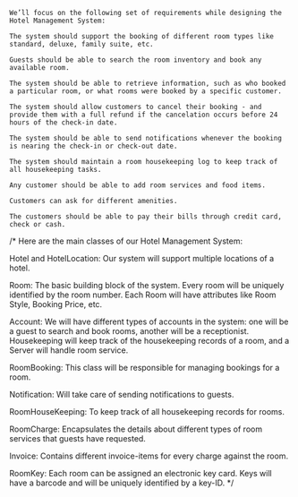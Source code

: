     We’ll focus on the following set of requirements while designing the Hotel Management System:

    The system should support the booking of different room types like standard, deluxe, family suite, etc.

    Guests should be able to search the room inventory and book any available room.

    The system should be able to retrieve information, such as who booked a particular room, or what rooms were booked by a specific customer.

    The system should allow customers to cancel their booking - and provide them with a full refund if the cancelation occurs before 24 hours of the check-in date.

    The system should be able to send notifications whenever the booking is nearing the check-in or check-out date.

    The system should maintain a room housekeeping log to keep track of all housekeeping tasks.

    Any customer should be able to add room services and food items.    

    Customers can ask for different amenities.  

    The customers should be able to pay their bills through credit card, check or cash.

/*
Here are the main classes of our Hotel Management System:

Hotel and HotelLocation: Our system will support multiple locations of a hotel.

Room: The basic building block of the system. Every room will be uniquely identified by the room number. Each Room will have attributes like Room Style, Booking Price, etc.

Account: We will have different types of accounts in the system: one will be a guest to search and book rooms, another will be a receptionist. Housekeeping will keep track of the housekeeping records of a room, and a Server will handle room service.

RoomBooking: This class will be responsible for managing bookings for a room.

Notification: Will take care of sending notifications to guests.

RoomHouseKeeping: To keep track of all housekeeping records for rooms.

RoomCharge: Encapsulates the details about different types of room services that guests have requested.

Invoice: Contains different invoice-items for every charge against the room.

RoomKey: Each room can be assigned an electronic key card. Keys will have a barcode and will be uniquely identified by a key-ID.
*/
